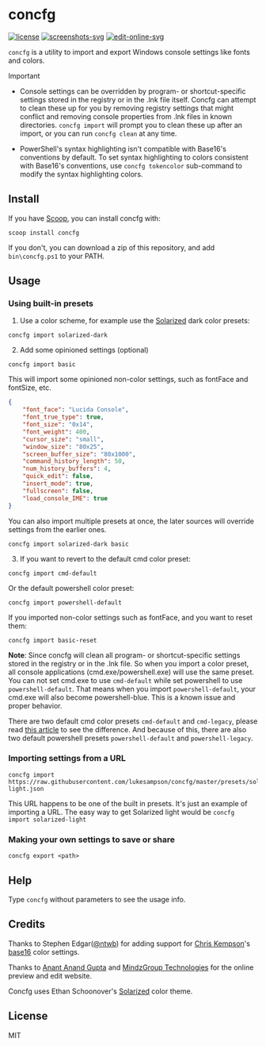 # concfg

[![license][license-badge]](LICENSE) [![screenshots-svg]][screenshots-url] [![edit-online-svg]][edit-online-url]

`concfg` is a utility to import and export Windows console settings like fonts and colors.

> [!IMPORTANT]
>
> * Console settings can be overridden by program- or shortcut-specific
> settings stored in the registry or in the .lnk file itself. Concfg can
> attempt to clean these up for you by removing registry settings that
> might conflict and removing console properties from .lnk files in known
> directories. `concfg import` will prompt you to clean these up after
> an import, or you can run `concfg clean` at any time.
>
> * PowerShell's syntax highlighting isn't compatible with Base16's
> conventions by default. To set syntax highlighting to colors
> consistent with Base16's conventions, use `concfg tokencolor`
> sub-command to modify the syntax highlighting colors.

## Install

If you have [Scoop](https://scoop.sh), you can install concfg with:

```
scoop install concfg
```

If you don't, you can download a zip of this repository,
and add `bin\concfg.ps1` to your PATH.

## Usage

### Using built-in presets

1. Use a color scheme, for example use the [Solarized](http://ethanschoonover.com/solarized) dark color presets:

```
concfg import solarized-dark
```

2. Add some opinioned settings (optional)

```
concfg import basic
```

This will import some opinioned non-color settings, such as fontFace and fontSize, etc.

```json
{
    "font_face": "Lucida Console",
    "font_true_type": true,
    "font_size": "0x14",
    "font_weight": 400,
    "cursor_size": "small",
    "window_size": "80x25",
    "screen_buffer_size": "80x1000",
    "command_history_length": 50,
    "num_history_buffers": 4,
    "quick_edit": false,
    "insert_mode": true,
    "fullscreen": false,
    "load_console_IME": true
}
```

You can also import multiple presets at once, the later sources will override settings from the earlier ones.

```
concfg import solarized-dark basic
```

3. If you want to revert to the default cmd color preset:

```
concfg import cmd-default
```

Or the default powershell color preset:

```
concfg import powershell-default
```

If you imported non-color settings such as fontFace, and you want to reset them:

```
concfg import basic-reset
```

**Note**: Since concfg will clean all program- or shortcut-specific settings
stored in the registry or in the .lnk file. So when you import a color preset,
all console applications (cmd.exe/powershell.exe) will use the same preset.
You can not set cmd.exe to use `cmd-default` while set powershell
to use `powershell-default`. That means when you import `powershell-default`,
your cmd.exe will also become powershell-blue. This is a known issue and proper behavior.

There are two default cmd color presets `cmd-default` and `cmd-legacy`,
please read [this article](https://blogs.msdn.microsoft.com/commandline/2017/08/02/updating-the-windows-console-colors/)
to see the difference. And because of this, there are also two default
powershell presets `powershell-default` and `powershell-legacy`.

### Importing settings from a URL

```
concfg import https://raw.githubusercontent.com/lukesampson/concfg/master/presets/solarized-light.json
```

This URL happens to be one of the built in presets.
It's just an example of importing a URL.
The easy way to get Solarized light would be `concfg import solarized-light`

### Making your own settings to save or share

```
concfg export <path>
```

## Help

Type `concfg` without parameters to see the usage info.

## Credits

Thanks to Stephen Edgar([@ntwb](https://github.com/ntwb)) for adding support
for [Chris Kempson](http://chriskempson.com/)'s
[base16](http://chriskempson.com/projects/base16/) color settings.

Thanks to [Anant Anand Gupta](https://about.me/anantanandgupta)
and [MindzGroup Technologies](http://github.mindzgroup.com)
for the online preview and edit website.

Concfg uses Ethan Schoonover's [Solarized](http://ethanschoonover.com/solarized) color theme.

## License

MIT

[license-badge]: https://img.shields.io/github/license/lukesampson/concfg?style=flat&logo=spdx
[screenshots-svg]: https://img.shields.io/badge/Preview-Screenshots-0067B8.svg?style=flat&logo=githubpages
[screenshots-url]: preset_examples/README.md
[edit-online-svg]: https://img.shields.io/badge/Edit-Online-0067B8.svg?style=flat&logo=githubpages
[edit-online-url]: https://chawyehsu.github.io/concfg/
